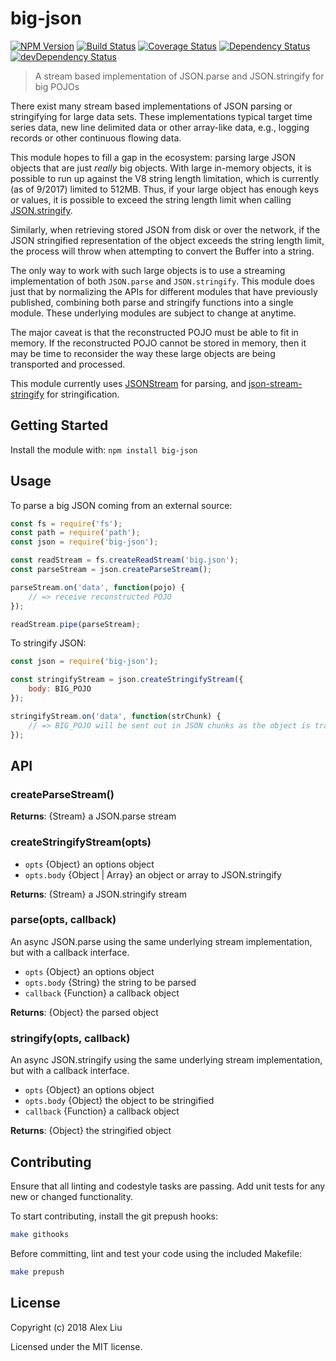 # big-json

[![NPM Version](https://img.shields.io/npm/v/big-json.svg)](https://npmjs.org/package/big-json)
[![Build Status](https://travis-ci.org/DonutEspresso/big-json.svg?branch=master)](https://travis-ci.org/DonutEspresso/big-json)
[![Coverage Status](https://coveralls.io/repos/github/DonutEspresso/big-json/badge.svg?branch=master)](https://coveralls.io/github/DonutEspresso/big-json?branch=master)
[![Dependency Status](https://david-dm.org/DonutEspresso/big-json.svg)](https://david-dm.org/DonutEspresso/big-json)
[![devDependency Status](https://david-dm.org/DonutEspresso/big-json/dev-status.svg)](https://david-dm.org/DonutEspresso/big-json#info=devDependencies)

> A stream based implementation of JSON.parse and JSON.stringify for big POJOs

There exist many stream based implementations of JSON parsing or stringifying
for large data sets. These implementations typical target time series data, new
line delimited data or other array-like data, e.g., logging records or other
continuous flowing data.

This module hopes to fill a gap in the ecosystem: parsing large JSON objects
that are just _really_ big objects. With large in-memory objects, it is
possible to run up against the V8 string length limitation, which is currently
(as of 9/2017) limited to 512MB. Thus, if your large object has enough keys
or values, it is possible to exceed the string length limit when calling
[JSON.stringify](https://github.com/nodejs/node/issues/10738).

Similarly, when retrieving stored JSON from disk or over the network, if the
JSON stringified representation of the object exceeds the string length limit,
the process will throw when attempting to convert the Buffer into a string.

The only way to work with such large objects is to use a streaming
implementation of both `JSON.parse` and `JSON.stringify`. This module does just
that by normalizing the APIs for different modules that have previously
published, combining both parse and stringify functions into a single module.
These underlying modules are subject to change at anytime.

The major caveat is that the reconstructed POJO must be able to fit in memory.
If the reconstructed POJO cannot be stored in memory, then it may be time to
reconsider the way these large objects are being transported and processed.

This module currently uses
[JSONStream](https://github.com/dominictarr/JSONStream) for parsing, and
[json-stream-stringify](https://github.com/Faleij/json-stream-stringify) for
stringification.

## Getting Started

Install the module with: `npm install big-json`

## Usage

To parse a big JSON coming from an external source:

```js
const fs = require('fs');
const path = require('path');
const json = require('big-json');

const readStream = fs.createReadStream('big.json');
const parseStream = json.createParseStream();

parseStream.on('data', function(pojo) {
    // => receive reconstructed POJO
});

readStream.pipe(parseStream);
```

To stringify JSON:
```js
const json = require('big-json');

const stringifyStream = json.createStringifyStream({
    body: BIG_POJO
});

stringifyStream.on('data', function(strChunk) {
    // => BIG_POJO will be sent out in JSON chunks as the object is traversed
});
```


## API

### createParseStream()

__Returns__: {Stream} a JSON.parse stream

### createStringifyStream(opts)

* `opts` {Object} an options object
* `opts.body` {Object | Array} an object or array to JSON.stringify

__Returns__: {Stream} a JSON.stringify stream

### parse(opts, callback)
An async JSON.parse using the same underlying stream implementation, but with
a callback interface.

* `opts` {Object} an options object
* `opts.body` {String} the string to be parsed
* `callback` {Function} a callback object

__Returns__: {Object} the parsed object

### stringify(opts, callback)
An async JSON.stringify using the same underlying stream implementation, but
with a callback interface.

* `opts` {Object} an options object
* `opts.body` {Object} the object to be stringified
* `callback` {Function} a callback object

__Returns__: {Object} the stringified object

## Contributing

Ensure that all linting and codestyle tasks are passing. Add unit tests for any
new or changed functionality.

To start contributing, install the git prepush hooks:

```sh
make githooks
```

Before committing, lint and test your code using the included Makefile:
```sh
make prepush
```

## License

Copyright (c) 2018 Alex Liu

Licensed under the MIT license.
